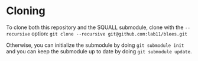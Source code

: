 # Cloning
To clone both this repository and the SQUALL submodule,
clone with the `--recursive` option: 
`git clone --recursive git@github.com:lab11/blees.git`

Otherwise, you can initialize the submodule by doing
`git submodule init` and you can keep the submodule up to 
date by doing `git submodule update`.
